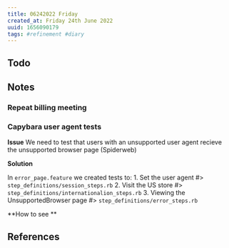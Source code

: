 ```yaml
---
title: 06242022 Friday
created_at: Friday 24th June 2022
uuid: 1656090179
tags: #refinement #diary
---
```


## Todo 

## Notes

### Repeat billing meeting



### Capybara user agent tests

**Issue**
We need to test that users with an unsupported user agent 
recieve the unsupported browser page (Spiderweb)

**Solution**

In `error_page.feature` we created tests to:
	1. Set the user agent #> `step_definitions/session_steps.rb`
	2. Visit the US store #> `step_definitions/internationalion_steps.rb`
	3. Viewing the UnsupportedBrowser page #> `step_definitions/error_steps.rb`

**How to see **



## References